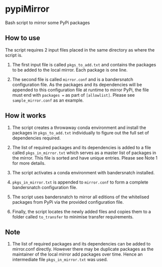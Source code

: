 # pypiMirror
Bash script to mirror some PyPi packages

## How to use

The script requires 2 input files placed in the same directory as where the script is.

1. The first input file is called `pkgs_to_add.txt` and contains the packages to be added to the local mirror. Each package is one line.

2. The second file is called `mirror.conf` and is a bandersnatch configuration file. As the packages and its dependencies will be appended to this configuration file at runtime to mirror PyPi, the file must end with `packages =` as part of `[allowlist]`. Please see `sample_mirror.conf` as an example.

## How it works

1. The script creates a throwaway conda environment and install the packages in `pkgs_to_add.txt` individually to figure out the full set of dependencies required.

2. The list of required packages and its dependencies is added to a file called `pkgs_in_mirror.txt` which serves as a master list of packages in the mirror. This file is sorted and have unique entries. Please see Note 1 for more details.

3. The script activates a conda environment with bandersnatch installed.

4. `pkgs_in_mirror.txt` is appended to `mirror.conf` to form a complete bandersnatch configuration file.

5. The script uses bandersnatch to mirror all editions of the whitelised packages from PyPi via the provided configuration file.

6. Finally, the script locates the newly added files and copies them to a folder called `to_transfer` to minimise transfer requirements.

## Note

1. The list of required packages and its dependencies can be added to mirror.conf directly. However there may be duplicate packages as the maintainer of the local mirror add packages over time. Hence an intermediate file `pkgs_in_mirror.txt` was used. 
